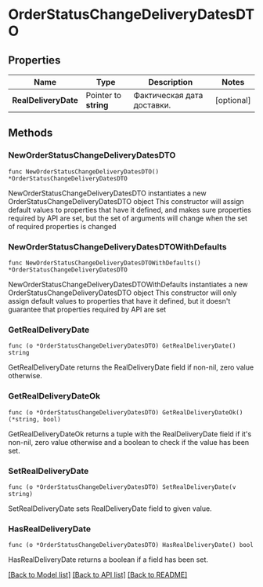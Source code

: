 # OrderStatusChangeDeliveryDatesDTO

## Properties

Name | Type | Description | Notes
------------ | ------------- | ------------- | -------------
**RealDeliveryDate** | Pointer to **string** | Фактическая дата доставки.  | [optional] 

## Methods

### NewOrderStatusChangeDeliveryDatesDTO

`func NewOrderStatusChangeDeliveryDatesDTO() *OrderStatusChangeDeliveryDatesDTO`

NewOrderStatusChangeDeliveryDatesDTO instantiates a new OrderStatusChangeDeliveryDatesDTO object
This constructor will assign default values to properties that have it defined,
and makes sure properties required by API are set, but the set of arguments
will change when the set of required properties is changed

### NewOrderStatusChangeDeliveryDatesDTOWithDefaults

`func NewOrderStatusChangeDeliveryDatesDTOWithDefaults() *OrderStatusChangeDeliveryDatesDTO`

NewOrderStatusChangeDeliveryDatesDTOWithDefaults instantiates a new OrderStatusChangeDeliveryDatesDTO object
This constructor will only assign default values to properties that have it defined,
but it doesn't guarantee that properties required by API are set

### GetRealDeliveryDate

`func (o *OrderStatusChangeDeliveryDatesDTO) GetRealDeliveryDate() string`

GetRealDeliveryDate returns the RealDeliveryDate field if non-nil, zero value otherwise.

### GetRealDeliveryDateOk

`func (o *OrderStatusChangeDeliveryDatesDTO) GetRealDeliveryDateOk() (*string, bool)`

GetRealDeliveryDateOk returns a tuple with the RealDeliveryDate field if it's non-nil, zero value otherwise
and a boolean to check if the value has been set.

### SetRealDeliveryDate

`func (o *OrderStatusChangeDeliveryDatesDTO) SetRealDeliveryDate(v string)`

SetRealDeliveryDate sets RealDeliveryDate field to given value.

### HasRealDeliveryDate

`func (o *OrderStatusChangeDeliveryDatesDTO) HasRealDeliveryDate() bool`

HasRealDeliveryDate returns a boolean if a field has been set.


[[Back to Model list]](../README.md#documentation-for-models) [[Back to API list]](../README.md#documentation-for-api-endpoints) [[Back to README]](../README.md)


